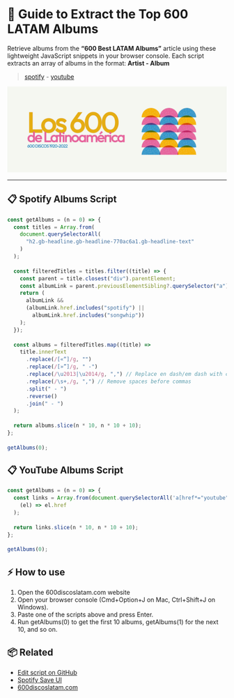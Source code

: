 # 🎵 Guide to Extract the Top 600 LATAM Albums

Retrieve albums from the **“600 Best LATAM Albums”** article using these lightweight JavaScript snippets in your browser console. Each script extracts an array of albums in the format: <b>Artist - Album</b>

> [spotify](#spotify-albums-script) - [youtube](#youtube-albums-script)

![600 latam list](og.png)

---

## 📋 Spotify Albums Script

```js
const getAlbums = (n = 0) => {
  const titles = Array.from(
    document.querySelectorAll(
      "h2.gb-headline.gb-headline-770ac6a1.gb-headline-text"
    )
  );

  const filteredTitles = titles.filter((title) => {
    const parent = title.closest("div").parentElement;
    const albumLink = parent.previousElementSibling?.querySelector("a");
    return (
      albumLink &&
      (albumLink.href.includes("spotify") ||
        albumLink.href.includes("songwhip"))
    );
  });

  const albums = filteredTitles.map((title) =>
    title.innerText
      .replace(/[«“]/g, "")
      .replace(/[»”]/g, " -")
      .replace(/\u2013|\u2014/g, ",") // Replace en dash/em dash with comma
      .replace(/\s+,/g, ",") // Remove spaces before commas
      .split(" - ")
      .reverse()
      .join(" - ")
  );

  return albums.slice(n * 10, n * 10 + 10);
};

getAlbums(0);
```

## 📋 YouTube Albums Script

```js
const getAlbums = (n = 0) => {
  const links = Array.from(document.querySelectorAll('a[href*="youtube"]')).map(
    (el) => el.href
  );

  return links.slice(n * 10, n * 10 + 10);
};

getAlbums(0);
```

## ⚡️ How to use

1. Open the 600discoslatam.com website
2. Open your browser console (Cmd+Option+J on Mac, Ctrl+Shift+J on Windows).
3. Paste one of the scripts above and press Enter.
4. Run getAlbums(0) to get the first 10 albums, getAlbums(1) for the next 10, and so on.

## 📦 Related

- [Edit script on GitHub](https://github.com/brandonporcel/spotify-save-album/edit/main/src/script.ts)
- [Spotify Save UI](https://spotify-save-album.onrender.com/)
- [600discoslatam.com](http://600discoslatam.com/)

